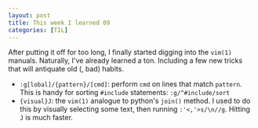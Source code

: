 ```yaml
---
layout: post
title: This week I learned 09
categories: [TIL]
---
```



After putting it off for too long, I finally started digging into the `vim(1)`
manuals. Naturally, I've already learned a ton. Including a few new tricks that
will antiquate old (, bad) habits.

- `:g[lobal]/{pattern}/[cmd]`: perform `cmd` on lines that match `pattern`.
  This is handy for sorting `#include` statements: `:g/^#include/sort`
- `{visual}J`: the `vim(1)` analogue to python's `join()` method. I used to do
  this by visually selecting some text, then running `:'<,'>s/\n//g`. Hitting
  `J` is much faster.
